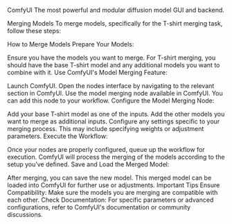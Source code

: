 ComfyUI
The most powerful and modular diffusion model GUI and backend.

Merging Models
To merge models, specifically for the T-shirt merging task, follow these steps:

How to Merge Models
Prepare Your Models:

Ensure you have the models you want to merge. For T-shirt merging, you should have the base T-shirt model and any additional models you want to combine with it.
Use ComfyUI's Model Merging Feature:

Launch ComfyUI.
Open the nodes interface by navigating to the relevant section in ComfyUI.
Use the model merging node available in ComfyUI. You can add this node to your workflow.
Configure the Model Merging Node:

Add your base T-shirt model as one of the inputs.
Add the other models you want to merge as additional inputs.
Configure any settings specific to your merging process. This may include specifying weights or adjustment parameters.
Execute the Workflow:

Once your nodes are properly configured, queue up the workflow for execution.
ComfyUI will process the merging of the models according to the setup you’ve defined.
Save and Load the Merged Model:

After merging, you can save the new model.
This merged model can be loaded into ComfyUI for further use or adjustments.
Important Tips
Ensure Compatibility: Make sure the models you are merging are compatible with each other.
Check Documentation: For specific parameters or advanced configurations, refer to ComfyUI's documentation or community discussions.
